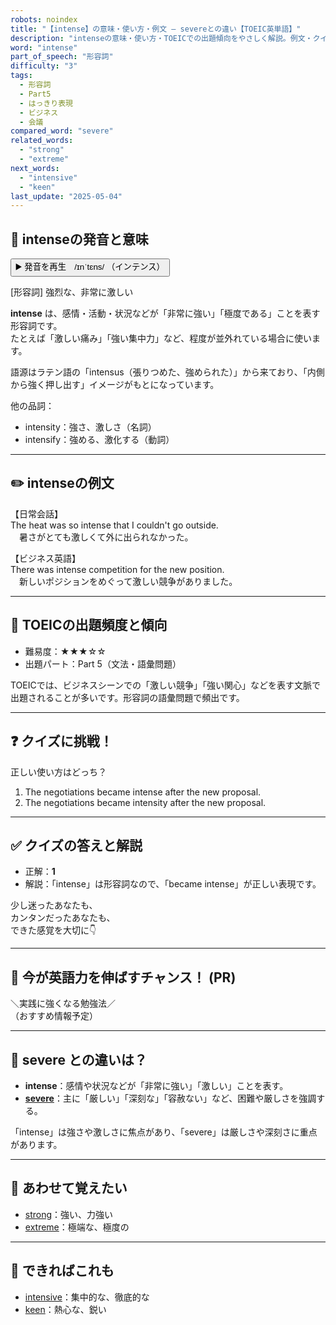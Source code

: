 ```yaml
---
robots: noindex
title: "【intense】の意味・使い方・例文 ― severeとの違い【TOEIC英単語】"
description: "intenseの意味・使い方・TOEICでの出題傾向をやさしく解説。例文・クイズ付きでsevereとの違いもわかりやすく学べます。"
word: "intense"
part_of_speech: "形容詞"
difficulty: "3"
tags:
  - 形容詞
  - Part5
  - はっきり表現
  - ビジネス
  - 会議
compared_word: "severe"
related_words:
  - "strong"
  - "extreme"
next_words:
  - "intensive"
  - "keen"
last_update: "2025-05-04"
---
```


## 🔰 intenseの発音と意味

<button class="play-audio" onclick="playTTS('intense')">
  <span class="play-audio-main">
    ▶️ 発音を再生　/ɪnˈtɛns/
  </span>
  <span class="play-audio-sub">
    （インテンス）
  </span>
</button>

[形容詞] 強烈な、非常に激しい

**intense** は、感情・活動・状況などが「非常に強い」「極度である」ことを表す形容詞です。  
たとえば「激しい痛み」「強い集中力」など、程度が並外れている場合に使います。

語源はラテン語の「intensus（張りつめた、強められた）」から来ており、「内側から強く押し出す」イメージがもとになっています。

他の品詞：  
- intensity：強さ、激しさ（名詞）
- intensify：強める、激化する（動詞）

---

## ✏️ intenseの例文

【日常会話】  
The heat was so intense that I couldn't go outside.  
　暑さがとても激しくて外に出られなかった。

【ビジネス英語】  
There was intense competition for the new position.  
　新しいポジションをめぐって激しい競争がありました。

---

## 🎯 TOEICの出題頻度と傾向

- 難易度：★★★☆☆
- 出題パート：Part 5（文法・語彙問題）

TOEICでは、ビジネスシーンでの「激しい競争」「強い関心」などを表す文脈で出題されることが多いです。形容詞の語彙問題で頻出です。

---

## ❓ クイズに挑戦！

正しい使い方はどっち？

1. The negotiations became intense after the new proposal.  
2. The negotiations became intensity after the new proposal.

---

## ✅ クイズの答えと解説

- 正解：**1**
- 解説：「intense」は形容詞なので、「became intense」が正しい表現です。

少し迷ったあなたも、  
カンタンだったあなたも、  
できた感覚を大切に👇️

---

## 🚀 今が英語力を伸ばすチャンス！ (PR)

<div class="info-center">
＼実践に強くなる勉強法／<br>  
（おすすめ情報予定）
</div>

---

## 🤔  severe との違いは？

- **intense**：感情や状況などが「非常に強い」「激しい」ことを表す。
- **[severe](/severe)**：主に「厳しい」「深刻な」「容赦ない」など、困難や厳しさを強調する。

「intense」は強さや激しさに焦点があり、「severe」は厳しさや深刻さに重点があります。

---

## 🧩 あわせて覚えたい

- [strong](/strong)：強い、力強い
- [extreme](/extreme)：極端な、極度の

---

## 📖 できればこれも

- [intensive](/intensive)：集中的な、徹底的な
- [keen](/keen)：熱心な、鋭い

<!-- cvid: aid13_bid46 -->
